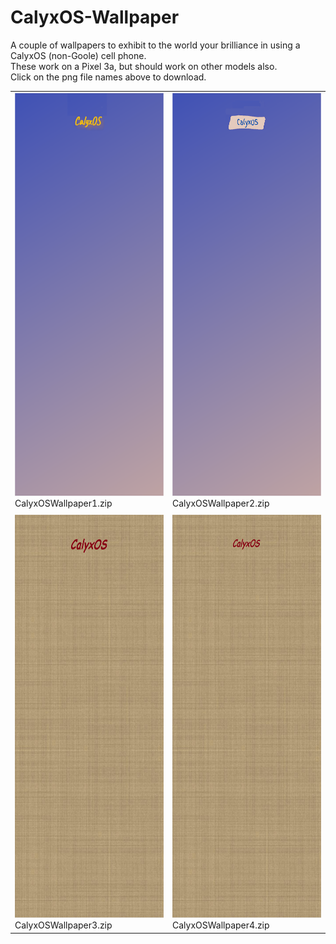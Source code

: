 # CalyxOS-Wallpaper  
  
  
A couple of wallpapers to exhibit to the world your brilliance in using a CalyxOS (non-Goole) cell phone.  
These work on a Pixel 3a, but should work on other models also.  
Click on the png file names above to download.  


<table>
<tr><td>
  <img src="/images/CalyxOSWallpaper1.png" width="340" height="645"><br>CalyxOSWallpaper1.zip</td><td><img src="/images/CalyxOSWallpaper2.png" width="340" height="645"><br>CalyxOSWallpaper2.zip  
</td></tr>
<tr><td>
<tr><td>
  <img src="/images/CalyxOSWallpaper3.png" width="340" height="645"><br>CalyxOSWallpaper3.zip</td><td><img src="/images/CalyxOSWallpaper4.png" width="340" height="645"><br>CalyxOSWallpaper4.zip  
</td></tr>
  
  
  
</table>

 
